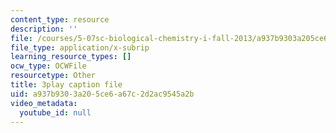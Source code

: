 ```yaml
---
content_type: resource
description: ''
file: /courses/5-07sc-biological-chemistry-i-fall-2013/a937b9303a205ce6a67c2d2ac9545a2b_61ZVXmh6ae0.vtt
file_type: application/x-subrip
learning_resource_types: []
ocw_type: OCWFile
resourcetype: Other
title: 3play caption file
uid: a937b930-3a20-5ce6-a67c-2d2ac9545a2b
video_metadata:
  youtube_id: null
---
```


